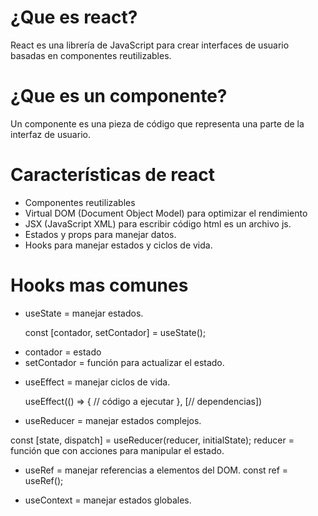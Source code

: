 # ¿Que es react?

React es una librería de JavaScript para crear interfaces de usuario basadas en componentes reutilizables.

# ¿Que es un componente?

Un componente es una pieza de código que representa una parte de la interfaz de usuario.

# Características de react

- Componentes reutilizables
- Virtual DOM (Document Object Model) para optimizar el rendimiento
- JSX (JavaScript XML) para escribir código html es un archivo js.
- Estados y props para manejar datos.
- Hooks para manejar estados y ciclos de vida.

# Hooks mas comunes

- useState = manejar estados.

  const [contador, setContador] = useState();

* contador = estado
* setContador = función para actualizar el estado.

- useEffect = manejar ciclos de vida.

  useEffect(() => {
  // código a ejecutar
  }, [// dependencias])

- useReducer = manejar estados complejos.

const [state, dispatch] = useReducer(reducer, initialState);
reducer = función que con acciones para manipular el estado.

- useRef = manejar referencias a elementos del DOM.
  const ref = useRef();

- useContext = manejar estados globales.
